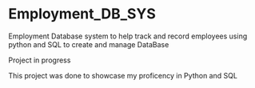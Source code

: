 # Employment_DB_SYS
Employment Database system to help track and record employees using python and SQL to create and manage DataBase

Project in progress

This project was done to showcase my proficency in Python and SQL
